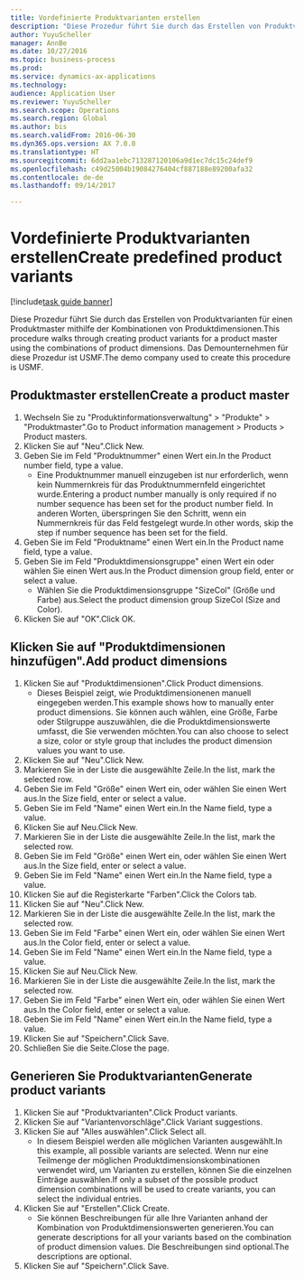 ```yaml
--- 
title: Vordefinierte Produktvarianten erstellen
description: "Diese Prozedur führt Sie durch das Erstellen von Produktvarianten für einen Produktmaster mithilfe der Kombinationen von Produktdimensionen."
author: YuyuScheller
manager: AnnBe
ms.date: 10/27/2016
ms.topic: business-process
ms.prod: 
ms.service: dynamics-ax-applications
ms.technology: 
audience: Application User
ms.reviewer: YuyuScheller
ms.search.scope: Operations
ms.search.region: Global
ms.author: bis
ms.search.validFrom: 2016-06-30
ms.dyn365.ops.version: AX 7.0.0
ms.translationtype: HT
ms.sourcegitcommit: 6dd2aa1ebc713287120106a9d1ec7dc15c24def9
ms.openlocfilehash: c49d25004b19084276404cf887188e89200afa32
ms.contentlocale: de-de
ms.lasthandoff: 09/14/2017

---
```

# <a name="create-predefined-product-variants"></a><span data-ttu-id="635bb-103">Vordefinierte Produktvarianten erstellen</span><span class="sxs-lookup"><span data-stu-id="635bb-103">Create predefined product variants</span></span>

[!include[task guide banner](../../includes/task-guide-banner.md)]

<span data-ttu-id="635bb-104">Diese Prozedur führt Sie durch das Erstellen von Produktvarianten für einen Produktmaster mithilfe der Kombinationen von Produktdimensionen.</span><span class="sxs-lookup"><span data-stu-id="635bb-104">This procedure walks through creating product variants for a product master using the combinations of product dimensions.</span></span> <span data-ttu-id="635bb-105">Das Demounternehmen für diese Prozedur ist USMF.</span><span class="sxs-lookup"><span data-stu-id="635bb-105">The demo company used to create this procedure is USMF.</span></span>


## <a name="create-a-product-master"></a><span data-ttu-id="635bb-106">Produktmaster erstellen</span><span class="sxs-lookup"><span data-stu-id="635bb-106">Create a product master</span></span>
1. <span data-ttu-id="635bb-107">Wechseln Sie zu "Produktinformationsverwaltung" > "Produkte" > "Produktmaster".</span><span class="sxs-lookup"><span data-stu-id="635bb-107">Go to Product information management > Products > Product masters.</span></span>
2. <span data-ttu-id="635bb-108">Klicken Sie auf "Neu".</span><span class="sxs-lookup"><span data-stu-id="635bb-108">Click New.</span></span>
3. <span data-ttu-id="635bb-109">Geben Sie im Feld "Produktnummer" einen Wert ein.</span><span class="sxs-lookup"><span data-stu-id="635bb-109">In the Product number field, type a value.</span></span>
    * <span data-ttu-id="635bb-110">Eine Produktnummer manuell einzugeben ist nur erforderlich, wenn kein Nummernkreis für das Produktnummernfeld eingerichtet wurde.</span><span class="sxs-lookup"><span data-stu-id="635bb-110">Entering a product number manually is only required if no number sequence has been set for the product number field.</span></span> <span data-ttu-id="635bb-111">In anderen Worten, überspringen Sie den Schritt, wenn ein Nummernkreis für das Feld festgelegt wurde.</span><span class="sxs-lookup"><span data-stu-id="635bb-111">In other words, skip the step if number sequence has been set for the field.</span></span>  
4. <span data-ttu-id="635bb-112">Geben Sie im Feld "Produktname" einen Wert ein.</span><span class="sxs-lookup"><span data-stu-id="635bb-112">In the Product name field, type a value.</span></span>
5. <span data-ttu-id="635bb-113">Geben Sie im Feld "Produktdimensionsgruppe" einen Wert ein oder wählen Sie einen Wert aus.</span><span class="sxs-lookup"><span data-stu-id="635bb-113">In the Product dimension group field, enter or select a value.</span></span>
    * <span data-ttu-id="635bb-114">Wählen Sie die Produktdimensionsgruppe "SizeCol" (Größe und Farbe) aus.</span><span class="sxs-lookup"><span data-stu-id="635bb-114">Select the product dimension group SizeCol (Size and Color).</span></span>  
6. <span data-ttu-id="635bb-115">Klicken Sie auf "OK".</span><span class="sxs-lookup"><span data-stu-id="635bb-115">Click OK.</span></span>

## <a name="add-product-dimensions"></a><span data-ttu-id="635bb-116">Klicken Sie auf "Produktdimensionen hinzufügen".</span><span class="sxs-lookup"><span data-stu-id="635bb-116">Add product dimensions</span></span>
1. <span data-ttu-id="635bb-117">Klicken Sie auf "Produktdimensionen".</span><span class="sxs-lookup"><span data-stu-id="635bb-117">Click Product dimensions.</span></span>
    * <span data-ttu-id="635bb-118">Dieses Beispiel zeigt, wie Produktdimensionenen manuell eingegeben werden.</span><span class="sxs-lookup"><span data-stu-id="635bb-118">This example shows how to manually enter product dimensions.</span></span> <span data-ttu-id="635bb-119">Sie können auch wählen, eine Größe, Farbe oder Stilgruppe auszuwählen, die die Produktdimensionswerte umfasst, die Sie verwenden möchten.</span><span class="sxs-lookup"><span data-stu-id="635bb-119">You can also choose to select a size, color or style group that includes the product dimension values you want to use.</span></span>  
2. <span data-ttu-id="635bb-120">Klicken Sie auf "Neu".</span><span class="sxs-lookup"><span data-stu-id="635bb-120">Click New.</span></span>
3. <span data-ttu-id="635bb-121">Markieren Sie in der Liste die ausgewählte Zeile.</span><span class="sxs-lookup"><span data-stu-id="635bb-121">In the list, mark the selected row.</span></span>
4. <span data-ttu-id="635bb-122">Geben Sie im Feld "Größe" einen Wert ein, oder wählen Sie einen Wert aus.</span><span class="sxs-lookup"><span data-stu-id="635bb-122">In the Size field, enter or select a value.</span></span>
5. <span data-ttu-id="635bb-123">Geben Sie im Feld "Name" einen Wert ein.</span><span class="sxs-lookup"><span data-stu-id="635bb-123">In the Name field, type a value.</span></span>
6. <span data-ttu-id="635bb-124">Klicken Sie auf Neu.</span><span class="sxs-lookup"><span data-stu-id="635bb-124">Click New.</span></span>
7. <span data-ttu-id="635bb-125">Markieren Sie in der Liste die ausgewählte Zeile.</span><span class="sxs-lookup"><span data-stu-id="635bb-125">In the list, mark the selected row.</span></span>
8. <span data-ttu-id="635bb-126">Geben Sie im Feld "Größe" einen Wert ein, oder wählen Sie einen Wert aus.</span><span class="sxs-lookup"><span data-stu-id="635bb-126">In the Size field, enter or select a value.</span></span>
9. <span data-ttu-id="635bb-127">Geben Sie im Feld "Name" einen Wert ein.</span><span class="sxs-lookup"><span data-stu-id="635bb-127">In the Name field, type a value.</span></span>
10. <span data-ttu-id="635bb-128">Klicken Sie auf die Registerkarte "Farben".</span><span class="sxs-lookup"><span data-stu-id="635bb-128">Click the Colors tab.</span></span>
11. <span data-ttu-id="635bb-129">Klicken Sie auf "Neu".</span><span class="sxs-lookup"><span data-stu-id="635bb-129">Click New.</span></span>
12. <span data-ttu-id="635bb-130">Markieren Sie in der Liste die ausgewählte Zeile.</span><span class="sxs-lookup"><span data-stu-id="635bb-130">In the list, mark the selected row.</span></span>
13. <span data-ttu-id="635bb-131">Geben Sie im Feld "Farbe" einen Wert ein, oder wählen Sie einen Wert aus.</span><span class="sxs-lookup"><span data-stu-id="635bb-131">In the Color field, enter or select a value.</span></span>
14. <span data-ttu-id="635bb-132">Geben Sie im Feld "Name" einen Wert ein.</span><span class="sxs-lookup"><span data-stu-id="635bb-132">In the Name field, type a value.</span></span>
15. <span data-ttu-id="635bb-133">Klicken Sie auf Neu.</span><span class="sxs-lookup"><span data-stu-id="635bb-133">Click New.</span></span>
16. <span data-ttu-id="635bb-134">Markieren Sie in der Liste die ausgewählte Zeile.</span><span class="sxs-lookup"><span data-stu-id="635bb-134">In the list, mark the selected row.</span></span>
17. <span data-ttu-id="635bb-135">Geben Sie im Feld "Farbe" einen Wert ein, oder wählen Sie einen Wert aus.</span><span class="sxs-lookup"><span data-stu-id="635bb-135">In the Color field, enter or select a value.</span></span>
18. <span data-ttu-id="635bb-136">Geben Sie im Feld "Name" einen Wert ein.</span><span class="sxs-lookup"><span data-stu-id="635bb-136">In the Name field, type a value.</span></span>
19. <span data-ttu-id="635bb-137">Klicken Sie auf "Speichern".</span><span class="sxs-lookup"><span data-stu-id="635bb-137">Click Save.</span></span>
20. <span data-ttu-id="635bb-138">Schließen Sie die Seite.</span><span class="sxs-lookup"><span data-stu-id="635bb-138">Close the page.</span></span>

## <a name="generate-product-variants"></a><span data-ttu-id="635bb-139">Generieren Sie Produktvarianten</span><span class="sxs-lookup"><span data-stu-id="635bb-139">Generate product variants</span></span>
1. <span data-ttu-id="635bb-140">Klicken Sie auf "Produktvarianten".</span><span class="sxs-lookup"><span data-stu-id="635bb-140">Click Product variants.</span></span>
2. <span data-ttu-id="635bb-141">Klicken Sie auf "Variantenvorschläge".</span><span class="sxs-lookup"><span data-stu-id="635bb-141">Click Variant suggestions.</span></span>
3. <span data-ttu-id="635bb-142">Klicken Sie auf "Alles auswählen".</span><span class="sxs-lookup"><span data-stu-id="635bb-142">Click Select all.</span></span>
    * <span data-ttu-id="635bb-143">In diesem Beispiel werden alle möglichen Varianten ausgewählt.</span><span class="sxs-lookup"><span data-stu-id="635bb-143">In this example, all possible variants are selected.</span></span> <span data-ttu-id="635bb-144">Wenn nur eine Teilmenge der möglichen Produktdimensionskombinationen verwendet wird, um Varianten zu erstellen, können Sie die einzelnen Einträge auswählen.</span><span class="sxs-lookup"><span data-stu-id="635bb-144">If only a subset of the possible product dimension combinations will be used to create variants, you can select the individual entries.</span></span>  
4. <span data-ttu-id="635bb-145">Klicken Sie auf "Erstellen".</span><span class="sxs-lookup"><span data-stu-id="635bb-145">Click Create.</span></span>
    * <span data-ttu-id="635bb-146">Sie können Beschreibungen für alle Ihre Varianten anhand der Kombination von Produktdimensionswerten generieren.</span><span class="sxs-lookup"><span data-stu-id="635bb-146">You can generate descriptions for all your variants based on the combination of product dimension values.</span></span> <span data-ttu-id="635bb-147">Die Beschreibungen sind optional.</span><span class="sxs-lookup"><span data-stu-id="635bb-147">The descriptions are optional.</span></span>  
5. <span data-ttu-id="635bb-148">Klicken Sie auf "Speichern".</span><span class="sxs-lookup"><span data-stu-id="635bb-148">Click Save.</span></span>


